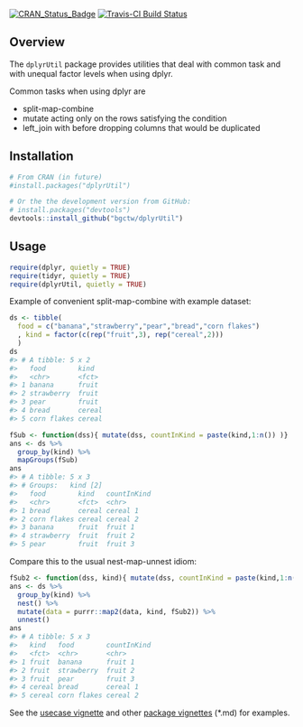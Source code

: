 
<!-- 
README.md is generated from README.Rmd. Please edit that file
rmarkdown::render(
  "README.Rmd", output_format = rmarkdown::github_document(html_preview = FALSE)) 
-->
[![CRAN\_Status\_Badge](http://www.r-pkg.org/badges/version/dplyrUtil)](http://cran.r-project.org/package=dplyrUtil) [![Travis-CI Build Status](https://travis-ci.org/bgctw/dplyrUtil.svg?branch=master)](https://travis-ci.org/bgctw/dplyrUtil)

Overview
--------

The `dplyrUtil` package provides utilities that deal with common task and with unequal factor levels when using dplyr.

Common tasks when using dplyr are

-   split-map-combine
-   mutate acting only on the rows satisfying the condition
-   left\_join with before dropping columns that would be duplicated

Installation
------------

``` r
# From CRAN (in future)
#install.packages("dplyrUtil")

# Or the the development version from GitHub:
# install.packages("devtools")
devtools::install_github("bgctw/dplyrUtil")
```

Usage
-----

``` r
require(dplyr, quietly = TRUE)
require(tidyr, quietly = TRUE)
require(dplyrUtil, quietly = TRUE)
```

Example of convenient split-map-combine with example dataset:

``` r
ds <- tibble(
  food = c("banana","strawberry","pear","bread","corn flakes")
  , kind = factor(c(rep("fruit",3), rep("cereal",2)))
  )
ds
#> # A tibble: 5 x 2
#>   food        kind  
#>   <chr>       <fct> 
#> 1 banana      fruit 
#> 2 strawberry  fruit 
#> 3 pear        fruit 
#> 4 bread       cereal
#> 5 corn flakes cereal
```

``` r
fSub <- function(dss){ mutate(dss, countInKind = paste(kind,1:n()) )}
ans <- ds %>% 
  group_by(kind) %>% 
  mapGroups(fSub)
ans
#> # A tibble: 5 x 3
#> # Groups:   kind [2]
#>   food        kind   countInKind
#>   <chr>       <fct>  <chr>      
#> 1 bread       cereal cereal 1   
#> 2 corn flakes cereal cereal 2   
#> 3 banana      fruit  fruit 1    
#> 4 strawberry  fruit  fruit 2    
#> 5 pear        fruit  fruit 3
```

Compare this to the usual nest-map-unnest idiom:

``` r
fSub2 <- function(dss, kind){ mutate(dss, countInKind = paste(kind,1:n()) )}
ans <- ds %>% 
  group_by(kind) %>% 
  nest() %>% 
  mutate(data = purrr::map2(data, kind, fSub2)) %>% 
  unnest()
ans
#> # A tibble: 5 x 3
#>   kind   food        countInKind
#>   <fct>  <chr>       <chr>      
#> 1 fruit  banana      fruit 1    
#> 2 fruit  strawberry  fruit 2    
#> 3 fruit  pear        fruit 3    
#> 4 cereal bread       cereal 1   
#> 5 cereal corn flakes cereal 2
```

See the [usecase vignette](https://github.com/bgctw/dplyrUtil/tree/master/vignette/dplyrUtilUsage.md) and other [package vignettes](https://github.com/bgctw/dplyrUtil/tree/master/vignettes) (\*.md) for examples.
